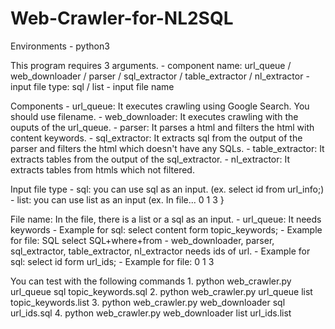 # Web-Crawler-for-NL2SQL


Environments
    - python3


This program requires 3 arguments.
    - component name: url\_queue / web\_downloader / parser / sql\_extractor / table\_extractor / nl\_extractor
    - input file type: sql / list
    - input file name


Components
    - url\_queue: It executes crawling using Google Search. You should use filename.
    - web\_downloader: It executes crawling with the ouputs of the url\_queue.
    - parser: It parses a html and filters the html with content keywords.
    - sql\_extractor: It extracts sql from the output of the parser and filters the html which doesn't have any SQLs.
    - table\_extractor: It extracts tables from the output of the sql\_extractor.
    - nl\_extractor: It extracts tables from htmls which not filtered.


Input file type
    - sql: you can use sql as an input. (ex. select id from url\_info;)
    - list: you can use list as an input
        (ex. In file...
            0
            1
            3
        }


File name: In the file, there is a list or a sql as an input.
    - url\_queue: It needs keywords
        - Example for sql: select content form topic\_keywords;
        - Example for file:
            SQL
            select
            SQL+where+from
    - web\_downloader, parser, sql\_extractor, table\_extractor, nl\_extractor needs ids of url.
        - Example for sql: select id form url\_ids;
        - Example for file:
            0
            1
            3


You can test with the following commands
    1. python web\_crawler.py url\_queue sql topic\_keywords.sql
    2. python web\_crawler.py url\_queue list topic\_keywords.list
    3. python web\_crawler.py web\_downloader sql url\_ids.sql
    4. python web\_crawler.py web\_downloader list url\_ids.list

